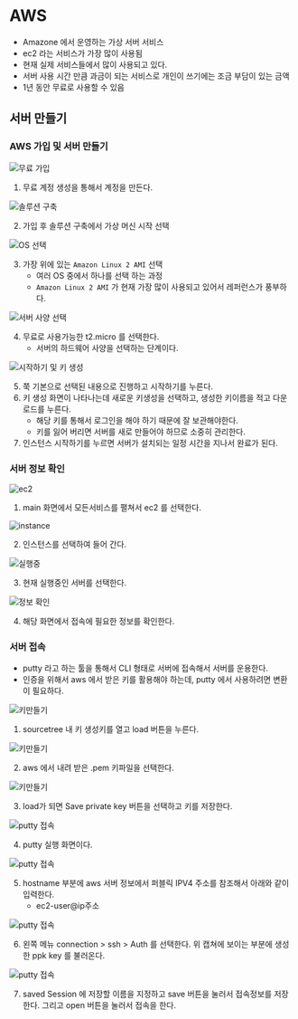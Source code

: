 # AWS 

* Amazone 에서 운영하는 가상 서버 서비스 
* ec2 라는 서비스가 가장 많이 사용됨
* 현재 실제 서비스들에서 많이 사용되고 있다. 
* 서버 사용 시간 만큼 과금이 되는 서비스로 개인이 쓰기에는 조금 부담이 있는 금액
* 1년 동안 무료로 사용할 수 있음

## 서버 만들기 

### AWS 가입 및 서버 만들기

![무료 가입](aws_setting_1.png)

1) 무료 계정 생성을 통해서 계정을 만든다. 

![솔루션 구축](aws_setting_2.png)

2) 가입 후 솔루션 구축에서 가상 머신 시작 선택

![OS 선택](aws_setting_3.png)

3) 가장 위에 있는 `Amazon Linux 2 AMI` 선택
    * 여러 OS 중에서 하나를 선택 하는 과정
    * `Amazon Linux 2 AMI` 가 현재 가장 많이 사용되고 있어서 레퍼런스가 풍부하다. 

![서버 사양 선택](aws_setting_4.png)

4) 무료로 사용가능한 t2.micro 를 선택한다. 
    * 서버의 하드웨어 사양을 선택하는 단계이다. 

![시작하기 및 키 생성](aws_setting_5.png)

5) 쭉 기본으로 선택된 내용으로 진행하고 시작하기를 누른다. 
6) 키 생성 화면이 나타나는데 새로운 키생성을 선택하고, 생성한 키이름을 적고 다운로드를 누른다.
    * 해당 키를 통해서 로그인을 해야 하기 때문에 잘 보관해야한다. 
    * 키를 잃어 버리면 서버를 새로 만들어야 하므로 소중히 관리한다.
7) 인스턴스 시작하기를 누르면 서버가 설치되는 일정 시간을 지나서 완료가 된다. 


### 서버 정보 확인

![ec2](aws_console_1.png)

1) main 화면에서 모든서비스를 펼쳐서 ec2 를 선택한다. 

![instance](aws_console_2.png)

2) 인스턴스를 선택하여 들어 간다. 

![실행중](aws_console_3.png)

3) 현재 실행중인 서버를 선택한다. 

![정보 확인](aws_console_4.png)

4) 해당 화면에서 접속에 필요한 정보를 확인한다. 

### 서버 접속

* putty 라고 하는 툴을 통해서 CLI 형태로 서버에 접속해서 서버를 운용한다. 
* 인증을 위해서 aws 에서 받은 키를 활용해야 하는데, putty 에서 사용하려면 변환이 필요하다.

![키만들기](putty_0_1.png)

1) sourcetree 내 키 생성키를 열고 load 버튼을 누른다. 

![키만들기](putty_0_2.png)

2) aws 에서 내려 받은 .pem 키파일을 선택한다. 

![키만들기](putty_0_3.png)

3) load가 되면 Save private key 버튼을 선택하고 키를 저장한다. 


![putty 접속](putty_1.png)

4) putty 실행 화면이다. 

![putty 접속](putty_2.png)

5) hostname 부분에 aws 서버 정보에서 퍼블릭 IPV4 주소를 참조해서 아래와 같이 입력한다. 
    * ec2-user@ip주소

![putty 접속](putty_3.png)

6) 왼쪽 메뉴 connection > ssh > Auth 를 선택한다.
위 캡쳐에 보이는 부분에 생성한 ppk key 를 불러온다. 

![putty 접속](putty_4.png)

7) saved Session 에 저장할 이름을 지정하고 save 버튼을 눌러서 접속정보를 저장한다. 
그리고 open 버튼을 눌러서 접속을 한다. 